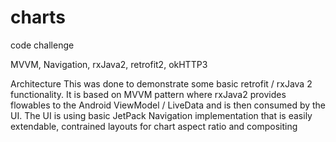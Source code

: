 # charts
code challenge

MVVM, Navigation, rxJava2, retrofit2, okHTTP3


Architecture
This was done to demonstrate some basic retrofit / rxJava 2 functionality.
It is based on MVVM pattern where rxJava2 provides flowables to the Android ViewModel / LiveData and is then consumed by the UI.
The UI is using basic JetPack Navigation implementation that is easily extendable, contrained layouts for chart aspect ratio and compositing 
